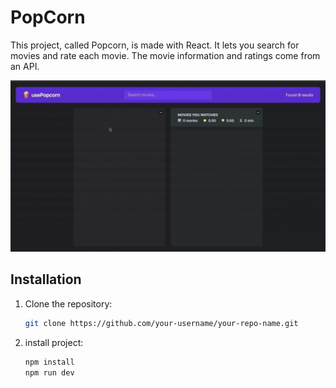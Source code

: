 # PopCorn

This project, called Popcorn, is made with React. It lets you search for movies and rate each movie. The movie information and ratings come from an API.

![](https://github.com/danialajz/pop-corn/blob/main/IMG_3399.gif)

## Installation

1. Clone the repository:
   ```bash
   git clone https://github.com/your-username/your-repo-name.git
   
2. install project:
   ```bash
   npm install
   npm run dev
